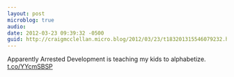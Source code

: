 ```yaml
---
layout: post
microblog: true
audio: 
date: 2012-03-23 09:39:32 -0500
guid: http://craigmcclellan.micro.blog/2012/03/23/t183201315546079232.html
---
```

Apparently Arrested Development is teaching my kids to alphabetize. [t.co/YYcmSBSP](http://t.co/YYcmSBSP)
